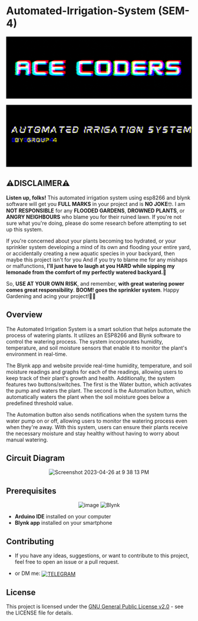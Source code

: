 # Automated-Irrigation-System (SEM-4)
<p align="center"> <img src="https://github.com/Mohammed-Ahsan786/Automated-Irrigation-System-SEM-4-/blob/main/_banner/Banner.gif"/> </p>
<p align="center"> <img src="https://github.com/Mohammed-Ahsan786/Automated-Irrigation-System-SEM-4-/blob/main/_banner/Topic.gif"/> </p>

## ⚠️DISCLAIMER⚠️
**Listen up, folks!** This automated irrigation system using esp8266 and blynk software will get you **FULL MARKS** in your project and is **NO JOKE**🤓. I am **NOT RESPONSIBLE** for any **FLOODED GARDENS**, **DROWNED PLANTS**, or **ANGRY NEIGHBOURS** who blame you for their ruined lawn. If you're not sure what you're doing, please do some research before attempting to set up this system.

If you're concerned about your plants becoming too hydrated, or your sprinkler system developing a mind of its own and flooding your entire yard, or accidentally creating a new aquatic species in your backyard, then maybe this project isn't for you And if you try to blame me for any mishaps or malfunctions, **I'll just have to laugh at you HARD while sipping my lemonade from the comfort of my perfectly watered backyard.**🏡

So, **USE AT YOUR OWN RISK**, and remember, **with great watering power comes great responsibility**. **BOOM! goes the sprinkler system**. Happy Gardening and acing your project!✌🏻 

## Overview
The Automated Irrigation System is a smart solution that helps automate the process of watering plants. It utilizes an ESP8266 and Blynk software to control the watering process. The system incorporates humidity, temperature, and soil moisture sensors that enable it to monitor the plant's environment in real-time.

The Blynk app and website provide real-time humidity, temperature, and soil moisture readings and graphs for each of the readings, allowing users to keep track of their plant's growth and health. Additionally, the system features two buttons/switches. The first is the Water button, which activates the pump and waters the plant. The second is the Automation button, which automatically waters the plant when the soil moisture goes below a predefined threshold value.

The Automation button also sends notifications when the system turns the water pump on or off, allowing users to monitor the watering process even when they're away. With this system, users can ensure their plants receive the necessary moisture and stay healthy without having to worry about manual watering.

## Circuit Diagram

<p align="center"><img width="500" alt="Screenshot 2023-04-26 at 9 38 13 PM" src="https://user-images.githubusercontent.com/109813112/234635981-8ea419e7-62c4-48da-aef8-8bc4dce65310.png"></p>

## Prerequisites
<p align="Center">
<img width="80" alt="image" src="https://user-images.githubusercontent.com/109813112/234623677-43db1db1-97df-4979-9b60-8846894608c4.png">
<img width="80" alt="Blynk" src="https://user-images.githubusercontent.com/109813112/234622587-3ac34631-751e-4ac1-9769-3017a5991640.png">
 </p>
 
- **Arduino IDE** installed on your computer
- **Blynk app** installed on your smartphone

## Contributing

- If you have any ideas, suggestions, or want to contribute to this project, feel free to open an issue or a pull request.

- or DM me: <a href="https://t.me/Hecker110" target="blank"><img align="center" src="https://upload.wikimedia.org/wikipedia/commons/thumb/8/82/Telegram_logo.svg/2048px-Telegram_logo.svg.png" alt="TELEGRAM" height="30" width="30" /></a>

## License

This project is licensed under the [GNU General Public License v2.0](./LICENSE) - see the LICENSE file for details.

